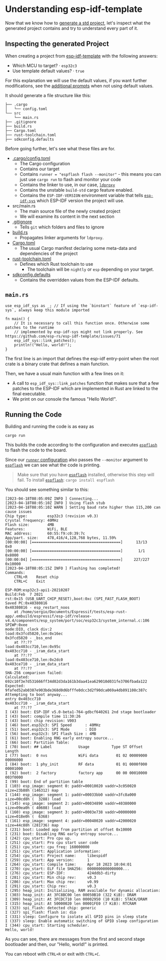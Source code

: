 # Understanding esp-idf-template

Now that we know how to [generate a std project], let's inspect what the generated project contains and try to understand every part of it.

## Inspecting the generated Project

When creating a project from [esp-idf-template] with the following answers:
- Which MCU to target? · `esp32c3`
- Use template default values? · `true`

For this explanation we will use the default values, if you want further modifications, see the [additional prompts] when not using default values.

It should generate a file structure like this:

```text
├── .cargo
│   └── config.toml
└── src
    └── main.rs
├── .gitignore
├── build.rs
├── Cargo.toml
├── rust-toolchain.toml
├── sdkconfig.defaults
```

Before going further, let's see what these files are for.

- [.cargo/config.toml]
    - The Cargo configuration
    - Contains our target
    - Contains `runner = "espflash flash --monitor"` - this means you can just use `cargo run` to flash and monitor your code
    - Contains the linker to use, in our case, [`ldproxy`]
    - Contains the unstable `build-std` cargo feature enabled.
    - Contains the `ESP-IDF-VERSION` environment variable that tells [`esp-idf-sys`] which ESP-IDF version the project will use.
- src/main.rs
    - The main source file of the newly created project
    - We will examine its content in the next section
- [.gitignore]
    - Tells `git` which folders and files to ignore
- [build.rs]
    - Propagates linker arguments for `ldproxy`.
- [Cargo.toml]
    - The usual Cargo manifest declaring some meta-data and dependencies of the project
- [rust-toolchain.toml]
    - Defines which Rust toolchain to use
      - The toolchain will be `nightly` or `esp` depending on your target.
- [sdkconfig.defaults]
    - Contains the overridden values from the ESP-IDF defaults.

## `main.rs`

```rust,ignore
use esp_idf_sys as _; // If using the `binstart` feature of `esp-idf-sys`, always keep this module imported

fn main() {
    // It is necessary to call this function once. Otherwise some patches to the runtime
    // implemented by esp-idf-sys might not link properly. See https://github.com/esp-rs/esp-idf-template/issues/71
    esp_idf_sys::link_patches();
    println!("Hello, world!");
}
```
The first line is an import that defines the esp-idf entry-point when the root crate is a binary crate that defines a main function.

Then, we have a usual main function with a  few lines on it:
- A call to `esp_idf_sys::link_patches` function that makes sure that a few patches to the ESP-IDF which are implemented in Rust are linked to the final executable.
- We print on our console the famous "Hello World!".

## Running the Code

Building and running the code is as easy as

```shell
cargo run
```

This builds the code according to the configuration and executes [`espflash`] to flash the code to the board.

Since our [`runner` configuration] also passes the `--monitor` argument to [`espflash`] we can see what the code is printing.

> Make sure that you have [`espflash`] installed, otherwise this step will fail. To install [`espflash`]:
> `cargo install espflash`

You should see something similar to this:
```text
[2023-04-18T08:05:09Z INFO ] Connecting...
[2023-04-18T08:05:10Z INFO ] Using flash stub
[2023-04-18T08:05:10Z WARN ] Setting baud rate higher than 115,200 can cause issues
Chip type:         esp32c3 (revision v0.3)
Crystal frequency: 40MHz
Flash size:        4MB
Features:          WiFi, BLE
MAC address:       60:55:f9:c0:39:7c
App/part. size:    478,416/4,128,768 bytes, 11.59%
[00:00:00] [========================================]      13/13      0x0
[00:00:00] [========================================]       1/1       0x8000
[00:00:04] [========================================]     227/227     0x10000                                                                   [2023-04-18T08:05:15Z INFO ] Flashing has completed!
Commands:
    CTRL+R    Reset chip
    CTRL+C    Exit

ESP-ROM:esp32c3-api1-20210207
Build:Feb  7 2021
rst:0x15 (USB_UART_CHIP_RESET),boot:0xc (SPI_FAST_FLASH_BOOT)
Saved PC:0x40380816
0x40380816 - esp_restart_noos
    at /home/sergio/Documents/Espressif/tests/esp-rust-app/.embuild/espressif/esp-idf/release-v4.4/components/esp_system/port/soc/esp32c3/system_internal.c:106
SPIWP:0xee
mode:DIO, clock div:2
load:0x3fcd5820,len:0x16ec
0x3fcd5820 - _bss_end
    at ??:??
load:0x403cc710,len:0x95c
0x403cc710 - _iram_data_start
    at ??:??
load:0x403ce710,len:0x2dc0
0x403ce710 - _iram_data_start
    at ??:??
SHA-256 comparison failed:
Calculated: 692c10f3e7d531666ff34d02d3da161b3daa41ea629010d031fe3706fbada122
Expected: 9fafed52ab0387e903bde368d0d6bfffe0dcc3d2f90dca069a4db891108c387c
Attempting to boot anyway...
entry 0x403cc710
0x403cc710 - _iram_data_start
    at ??:??
I (43) boot: ESP-IDF v5.0-beta1-764-gdbcf640261 2nd stage bootloader
I (43) boot: compile time 11:30:26
I (43) boot: chip revision: V003
I (46) boot.esp32c3: SPI Speed      : 40MHz
I (51) boot.esp32c3: SPI Mode       : DIO
I (56) boot.esp32c3: SPI Flash Size : 4MB
I (61) boot: Enabling RNG early entropy source...
I (66) boot: Partition Table:
I (70) boot: ## Label            Usage          Type ST Offset   Length
I (77) boot:  0 nvs              WiFi data        01 02 00009000 00006000
I (84) boot:  1 phy_init         RF data          01 01 0000f000 00001000
I (92) boot:  2 factory          factory app      00 00 00010000 003f0000
I (99) boot: End of partition table
I (103) esp_image: segment 0: paddr=00010020 vaddr=3c050020 size=23b88h (146312) map
I (144) esp_image: segment 1: paddr=00033bb0 vaddr=3fc8a000 size=00cd8h (  3288) load
I (145) esp_image: segment 2: paddr=00034890 vaddr=40380000 size=09ea0h ( 40608) load
I (160) esp_image: segment 3: paddr=0003e738 vaddr=00000000 size=018e0h (  6368)
I (161) esp_image: segment 4: paddr=00040020 vaddr=42000020 size=44c88h (281736) map
I (231) boot: Loaded app from partition at offset 0x10000
I (231) boot: Disabling RNG early entropy source...
I (242) cpu_start: Pro cpu up.
I (251) cpu_start: Pro cpu start user code
I (251) cpu_start: cpu freq: 160000000
I (251) cpu_start: Application information:
I (254) cpu_start: Project name:     libespidf
I (259) cpu_start: App version:      1
I (264) cpu_start: Compile time:     Apr 18 2023 10:04:01
I (270) cpu_start: ELF file SHA256:  0000000000000000...
I (276) cpu_start: ESP-IDF:          424ddb3-dirty
I (281) cpu_start: Min chip rev:     v0.3
I (286) cpu_start: Max chip rev:     v0.99
I (291) cpu_start: Chip rev:         v0.3
I (295) heap_init: Initializing. RAM available for dynamic allocation:
I (303) heap_init: At 3FC8BC00 len 00050B10 (322 KiB): DRAM
I (309) heap_init: At 3FCDC710 len 00002950 (10 KiB): STACK/DRAM
I (315) heap_init: At 50000020 len 00001FE0 (7 KiB): RTCRAM
I (323) spi_flash: detected chip: generic
I (327) spi_flash: flash io: dio
I (331) sleep: Configure to isolate all GPIO pins in sleep state
I (337) sleep: Enable automatic switching of GPIO sleep configuration
I (344) cpu_start: Starting scheduler.
Hello, world!
```
As you can see, there are messages from the first and second stage bootloader and then, our "Hello, world!" is printed.

You can reboot with `CTRL+R` or exit with `CTRL+C`.

[additional prompts]: https://github.com/esp-rs/esp-idf-template#generate-the-project
[.gitignore]: https://git-scm.com/docs/gitignore
[Cargo.toml]: https://doc.rust-lang.org/cargo/reference/manifest.html
[rust-toolchain.toml]: https://rust-lang.github.io/rustup/overrides.html#the-toolchain-file
[.cargo/config.toml]: https://doc.rust-lang.org/cargo/reference/config.html
[generate a std project]: ./index.md
[esp-idf-template]: https://github.com/esp-rs/esp-template
[`esp-idf-sys`]: https://github.com/esp-rs/esp-idf-sys
[`ldproxy`]: https://github.com/esp-rs/embuild/tree/master/ldproxy
[build.rs]: https://doc.rust-lang.org/cargo/reference/build-scripts.html
[sdkconfig.defaults]: https://docs.espressif.com/projects/esp-idf/en/latest/esp32/api-guides/build-system.html#custom-sdkconfig-defaults
[`espflash`]: https://github.com/esp-rs/espflash/tree/main/espflash
[`runner` configuration]: https://doc.rust-lang.org/cargo/reference/config.html#targettriplerunner
